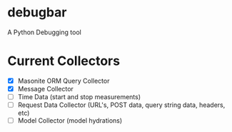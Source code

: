 # debugbar
A Python Debugging tool

# Current Collectors

- [x] Masonite ORM Query Collector
- [x] Message Collector
- [ ] Time Data (start and stop measurements)
- [ ] Request Data Collector (URL's, POST data, query string data, headers, etc)
- [ ] Model Collector (model hydrations)
